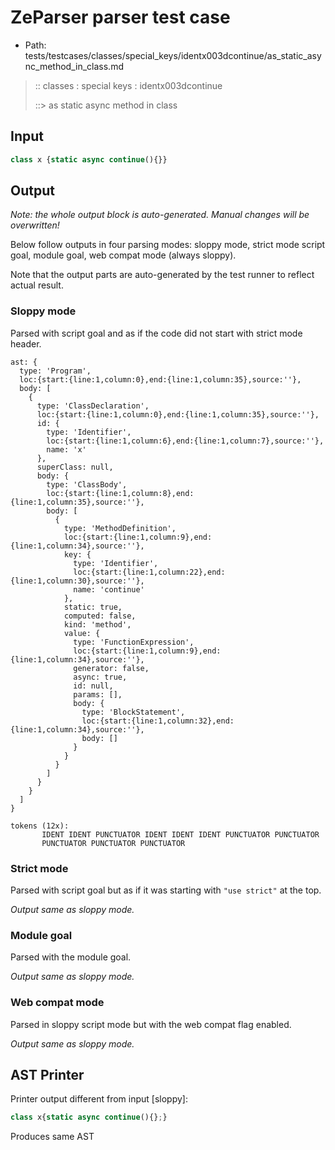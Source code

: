 # ZeParser parser test case

- Path: tests/testcases/classes/special_keys/identx003dcontinue/as_static_async_method_in_class.md

> :: classes : special keys : identx003dcontinue
>
> ::> as static async method in class

## Input

`````js
class x {static async continue(){}}
`````

## Output

_Note: the whole output block is auto-generated. Manual changes will be overwritten!_

Below follow outputs in four parsing modes: sloppy mode, strict mode script goal, module goal, web compat mode (always sloppy).

Note that the output parts are auto-generated by the test runner to reflect actual result.

### Sloppy mode

Parsed with script goal and as if the code did not start with strict mode header.

`````
ast: {
  type: 'Program',
  loc:{start:{line:1,column:0},end:{line:1,column:35},source:''},
  body: [
    {
      type: 'ClassDeclaration',
      loc:{start:{line:1,column:0},end:{line:1,column:35},source:''},
      id: {
        type: 'Identifier',
        loc:{start:{line:1,column:6},end:{line:1,column:7},source:''},
        name: 'x'
      },
      superClass: null,
      body: {
        type: 'ClassBody',
        loc:{start:{line:1,column:8},end:{line:1,column:35},source:''},
        body: [
          {
            type: 'MethodDefinition',
            loc:{start:{line:1,column:9},end:{line:1,column:34},source:''},
            key: {
              type: 'Identifier',
              loc:{start:{line:1,column:22},end:{line:1,column:30},source:''},
              name: 'continue'
            },
            static: true,
            computed: false,
            kind: 'method',
            value: {
              type: 'FunctionExpression',
              loc:{start:{line:1,column:9},end:{line:1,column:34},source:''},
              generator: false,
              async: true,
              id: null,
              params: [],
              body: {
                type: 'BlockStatement',
                loc:{start:{line:1,column:32},end:{line:1,column:34},source:''},
                body: []
              }
            }
          }
        ]
      }
    }
  ]
}

tokens (12x):
       IDENT IDENT PUNCTUATOR IDENT IDENT IDENT PUNCTUATOR PUNCTUATOR
       PUNCTUATOR PUNCTUATOR PUNCTUATOR
`````

### Strict mode

Parsed with script goal but as if it was starting with `"use strict"` at the top.

_Output same as sloppy mode._

### Module goal

Parsed with the module goal.

_Output same as sloppy mode._

### Web compat mode

Parsed in sloppy script mode but with the web compat flag enabled.

_Output same as sloppy mode._

## AST Printer

Printer output different from input [sloppy]:

````js
class x{static async continue(){};}
````

Produces same AST
